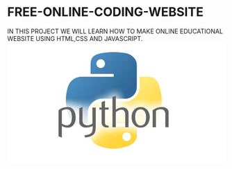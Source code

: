 # FREE-ONLINE-CODING-WEBSITE
IN THIS PROJECT WE WILL LEARN HOW TO MAKE ONLINE EDUCATIONAL WEBSITE USING HTML,CSS AND JAVASCRIPT.
<img src="python.jpg"
     alt="Markdown Monster icon"
     style="float: left; margin-right: 10px;" />
